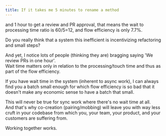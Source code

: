 ```yaml
---
title: If it takes me 5 minutes to rename a method
---
```


and 1 hour to get a review and PR approval, that means the wait to processing time ratio is 60/5=12, and flow efficiency is only 7.7%.

Do you really think that a system this inefficient is incentivizing refactoring and small steps?


And yet, I notice lots of people (thinking they are) bragging saying 'We review PRs in one hour'.  
Wait time matters only in relation to the processing/touch time and thus as part of the flow efficiency.

If you have wait time in the system (inherent to async work), I can always find you a batch small enough for which flow efficiency is so bad that it doesn't make any economic sense to have a batch that small.

This will never be true for sync work where there's no wait time at all.  
And that's why co-creation (pairing/mobbing) will leave you with way less cruft in your codebase from which you, your team, your product, and your customers are suffering from.

Working together works.
